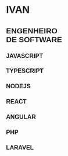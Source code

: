 <div id="main">
  <div id="row-1">
      <h1 id="name">IVAN</h1>
      <h2 id="title">ENGENHEIRO <br />DE SOFTWARE</h2>
  </div>
  <div id="row-2">
      <h3 id="js">JAVASCRIPT</h3>
      <h3 id="ts">TYPESCRIPT</h3>
      <h3 id="node">NODEJS</h3>
      <h3 id="react">REACT</h3>
      <h3 id="angular">ANGULAR</h3>
      <h3 id="php">PHP</h3>
      <h3 id="laravel">LARAVEL</h3>
  </div>
</div>
<style>
  * {
      margin: 0;
      padding: 0;
      font-family: helvetica, sans-serif;
  }

  #main {
      display: flex;
      flex-direction: column;
  }

  #row-1, #row-2 {
      display: flex;
      justify-content: space-between;
  }

  h1, h2 {
      display: inline-block;
  }

  h1 {
      font-weight: bolder;
      font-size: 18vw;
      line-height: 14vw;
  }

  h2 {
      font-weight: 300;
      font-size: 7.6vw;
      line-height: 7vw;
  }

  h3 {
      font-weight: 100;
      font-size: 2vw;
      line-height: 1rem;
      padding: 1vw;
  }

  #name {
      color: #222;
  }

  #title {
      color: #777;
  }

  #js {
      color: #F0DB4F;
      background-color: #323330;
  }

  @media (prefers-color-scheme: dark) {

  }

  @media (max-width: 767px) {
      #row-1 {
          flex-direction: column;
          text-align: center;
      }

      #row-2 {
          width: 65vw;
          align-self: center;
      }

      h1 {
          font-size: 30vw;
          line-height: 23vw;
      }

      h2 {
          font-size: 9vw;
          line-height: 7vw;
      }

      h3 {
          font-size: 1.9vw;
          line-height: 1.9vw;
      }
  }
</style>
